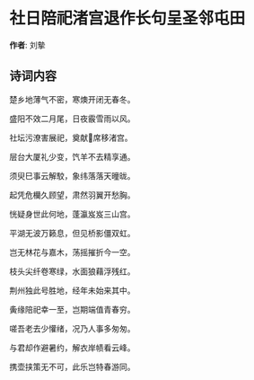 # 社日陪祀渚宫退作长句呈圣邻屯田

**作者**: 刘摰

## 诗词内容

楚乡地薄气不密，寒燠开闭无春冬。

盛阳不效二月尾，日夜霰雪雨以风。

社坛污潦害展祀，奠献𫈵席移渚宫。

层台大厦礼少变，饩羊不去精享通。

须臾巳事云解駮，象纬落落天曈昽。

起凭危欗久顾望，肃然羽翼开愁胸。

恍疑身世此何地，蓬瀛岌岌三山宫。

平湖无波万籁息，但见桥影僵双虹。

岂无林花与嘉木，荡摇摧折今一空。

枝头尖纤卷寒绿，水面狼藉浮残红。

荆州独此号胜地，经年未始来其中。

夤缘陪祀幸一至，岂期端值青春穷。

嗟吾老去少懽绪，况乃人事多匆匆。

与君却作避暑约，解衣岸帻看云峰。

携壶挟策无不可，此乐岂特春游同。

